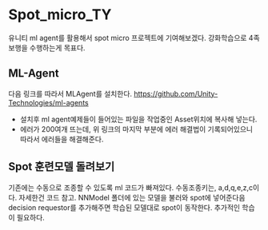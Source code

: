 # Spot_micro_TY
유니티 ml agent를 활용해서 spot micro 프로젝트에 기여해보겠다. 강화학습으로 4족보행을 수행하는게 목표다.

## ML-Agent
다음 링크를 따라서 MLAgent를 설치한다. https://github.com/Unity-Technologies/ml-agents
 - 설치후 ml agent예제들이 들어있는 파일을 작업중인 Asset위치에 복사해 넣는다.
 - 에러가 200여개 뜨는데, 위 링크의 마지막 부분에 에러 해결법이 기록되어있으니 따라서 에러들을 해결해준다.
 
## Spot 훈련모델 돌려보기
기존에는 수동으로 조종할 수 있도록 ml 코드가 빠져있다. 수동조종키는, a,d,q,e,z,c이다. 자세한건 코드 참고.
NNModel 폴더에 있는 모델을 불러와 spot에 넣어준다음 decision requestor를 추가해주면 학습된 모델대로 spot이 동작한다.
추가적인 학습이 필요하다.
